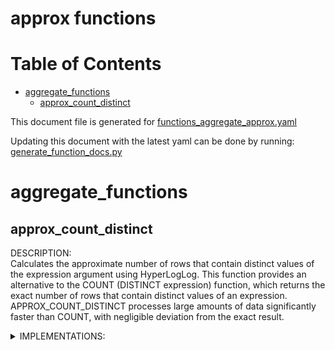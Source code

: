 
approx functions
================

Table of Contents
=================

* [aggregate_functions](#aggregate_functions)
	* [approx_count_distinct](#approx_count_distinct)


This document file is generated for [functions_aggregate_approx.yaml](https://github.com/substrait-io/substrait/tree/main/extensions/functions_aggregate_approx.yaml)

Updating this document with the latest yaml can be done by running: [generate_function_docs.py](https://github.com/substrait-io/substrait/tree/main/site/docs/functions/generate_function_docs.py)
# aggregate_functions

## approx_count_distinct


DESCRIPTION:  
Calculates the approximate number of rows that contain distinct values of the expression argument using HyperLogLog. This function provides an alternative to the COUNT (DISTINCT expression) function, which returns the exact number of rows that contain distinct values of an expression. APPROX_COUNT_DISTINCT processes large amounts of data significantly faster than COUNT, with negligible deviation from the exact result.

<details><summary>IMPLEMENTATIONS:</summary>
  
<br> 0. approx_count_distinct(any): -> i64 </br> 

</details>
